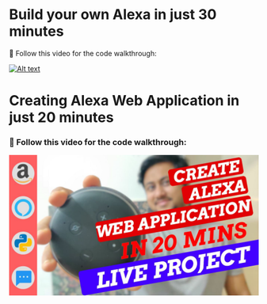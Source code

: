 # Build your own Alexa in just 30 minutes

🔴 Follow this video for the code walkthrough:

[![Alt text](https://raw.githubusercontent.com/pik1989/Alexa/main/Building%20an%20Alexa%20Skill%20in%2030%20minutes%20using%20Python.JPG)](https://www.youtube.com/watch?v=fXRbnSWJVJY)

# Creating Alexa Web Application in just 20 minutes

###  🔴 Follow this video for the code walkthrough:

[![Alt text](https://raw.githubusercontent.com/pik1989/Alexa-FlaskAPI/main/Thumbnail.JPG)](https://www.youtube.com/watch?v=LOkOWyJcEoE)
